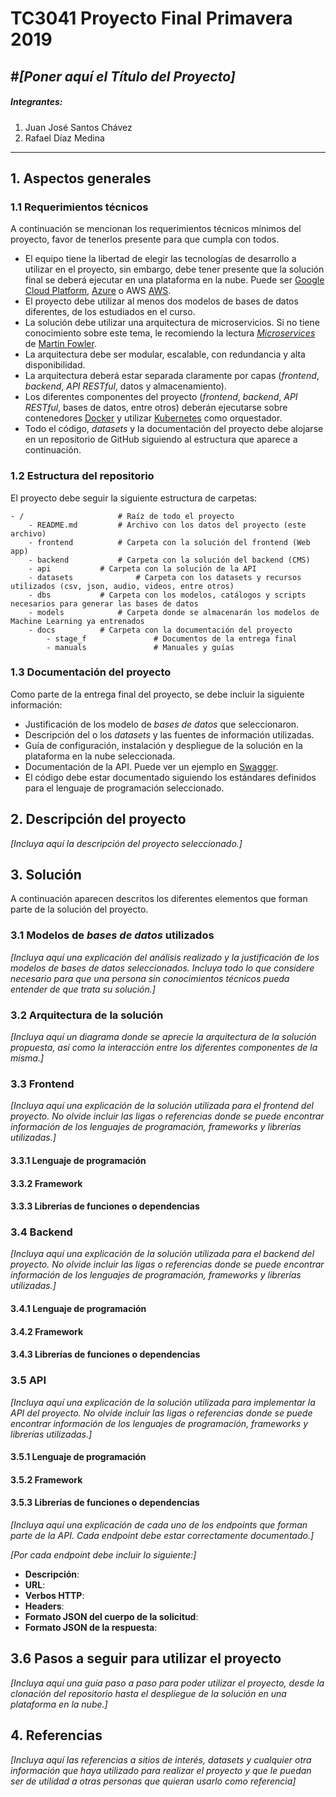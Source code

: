 # TC3041 Proyecto  Final Primavera 2019

#*[Poner aquí el Título del Proyecto]*
---

##### Integrantes:
1. Juan José Santos Chávez
2. Rafael Díaz Medina


---
## 1. Aspectos generales

### 1.1 Requerimientos técnicos

A continuación se mencionan los requerimientos técnicos mínimos del proyecto, favor de tenerlos presente para que cumpla con todos.

* El equipo tiene la libertad de elegir las tecnologías de desarrollo a utilizar en el proyecto, sin embargo, debe tener presente que la solución final se deberá ejecutar en una plataforma en la nube. Puede ser  [Google Cloud Platform](https://cloud.google.com/?hl=es), [Azure](https://azure.microsoft.com/en-us/) o AWS [AWS](https://aws.amazon.com/es/free/).
* El proyecto debe utilizar al menos dos modelos de bases de datos diferentes, de los estudiados en el curso.
* La solución debe utilizar una arquitectura de microservicios. Si no tiene conocimiento sobre este tema, le recomiendo la lectura [*Microservices*](https://martinfowler.com/articles/microservices.html) de [Martin Fowler](https://martinfowler.com).
* La arquitectura debe ser modular, escalable, con redundancia y alta disponibilidad.
* La arquitectura deberá estar separada claramente por capas (*frontend*, *backend*, *API RESTful*, datos y almacenamiento).
* Los diferentes componentes del proyecto (*frontend*, *backend*, *API RESTful*, bases de datos, entre otros) deberán ejecutarse sobre contenedores [Docker](https://www.docker.com/) y utilizar [Kubernetes](https://kubernetes.io/) como orquestador.
* Todo el código, *datasets* y la documentación del proyecto debe alojarse en un repositorio de GitHub siguiendo al estructura que aparece a continuación.

### 1.2 Estructura del repositorio
El proyecto debe seguir la siguiente estructura de carpetas:
```
- / 			        # Raíz de todo el proyecto
    - README.md			# Archivo con los datos del proyecto (este archivo)
    - frontend			# Carpeta con la solución del frontend (Web app)
    - backend			# Carpeta con la solución del backend (CMS)
    - api			# Carpeta con la solución de la API
    - datasets		        # Carpeta con los datasets y recursos utilizados (csv, json, audio, videos, entre otros)
    - dbs			# Carpeta con los modelos, catálogos y scripts necesarios para generar las bases de datos
    - models			# Carpeta donde se almacenarán los modelos de Machine Learning ya entrenados 
    - docs			# Carpeta con la documentación del proyecto
        - stage_f               # Documentos de la entrega final
        - manuals               # Manuales y guías
```

### 1.3 Documentación  del proyecto

Como parte de la entrega final del proyecto, se debe incluir la siguiente información:

* Justificación de los modelo de *bases de datos* que seleccionaron.
* Descripción del o los *datasets* y las fuentes de información utilizadas.
* Guía de configuración, instalación y despliegue de la solución en la plataforma en la nube  seleccionada.
* Documentación de la API. Puede ver un ejemplo en [Swagger](https://swagger.io/). 
* El código debe estar documentado siguiendo los estándares definidos para el lenguaje de programación seleccionado.

## 2. Descripción del proyecto

*[Incluya aquí la descripción del proyecto seleccionado.]*

## 3. Solución

A continuación aparecen descritos los diferentes elementos que forman parte de la solución del proyecto.

### 3.1 Modelos de *bases de datos* utilizados

*[Incluya aquí una explicación del análisis realizado y la justificación de los modelos de *bases de datos* seleccionados. Incluya todo lo que considere necesario para que una persona sin conocimientos técnicos pueda entender de que trata su solución.]*

### 3.2 Arquitectura de la solución

*[Incluya aquí un diagrama donde se aprecie la arquitectura de la solución propuesta, así como la interacción entre los diferentes componentes de la misma.]*

### 3.3 Frontend

*[Incluya aquí una explicación de la solución utilizada para el frontend del proyecto. No olvide incluir las ligas o referencias donde se puede encontrar información de los lenguajes de programación, frameworks y librerías utilizadas.]*

#### 3.3.1 Lenguaje de programación
#### 3.3.2 Framework
#### 3.3.3 Librerías de funciones o dependencias

### 3.4 Backend

*[Incluya aquí una explicación de la solución utilizada para el backend del proyecto. No olvide incluir las ligas o referencias donde se puede encontrar información de los lenguajes de programación, frameworks y librerías utilizadas.]*

#### 3.4.1 Lenguaje de programación
#### 3.4.2 Framework
#### 3.4.3 Librerías de funciones o dependencias

### 3.5 API

*[Incluya aquí una explicación de la solución utilizada para implementar la API del proyecto. No olvide incluir las ligas o referencias donde se puede encontrar información de los lenguajes de programación, frameworks y librerías utilizadas.]*

#### 3.5.1 Lenguaje de programación
#### 3.5.2 Framework
#### 3.5.3 Librerías de funciones o dependencias

*[Incluya aquí una explicación de cada uno de los endpoints que forman parte de la API. Cada endpoint debe estar correctamente documentado.]*

*[Por cada endpoint debe incluir lo siguiente:]*

* **Descripción**:
* **URL**:
* **Verbos HTTP**:
* **Headers**:
* **Formato JSON del cuerpo de la solicitud**: 
* **Formato JSON de la respuesta**:


## 3.6 Pasos a seguir para utilizar el proyecto

*[Incluya aquí una guía paso a paso para poder utilizar el proyecto, desde la clonación del repositorio hasta el despliegue de la solución en una plataforma en la nube.]*

## 4. Referencias

*[Incluya aquí las referencias a sitios de interés, datasets y cualquier otra información que haya utilizado para realizar el proyecto y que le puedan ser de utilidad a otras personas que quieran usarlo como referencia]*
